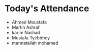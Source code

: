 # Today's Attendance

- Ahmed Moustafa
- Martin Ashraf
- karim Nashad
- Mustafa Tyebbhoy
- mennatallah mohamed
